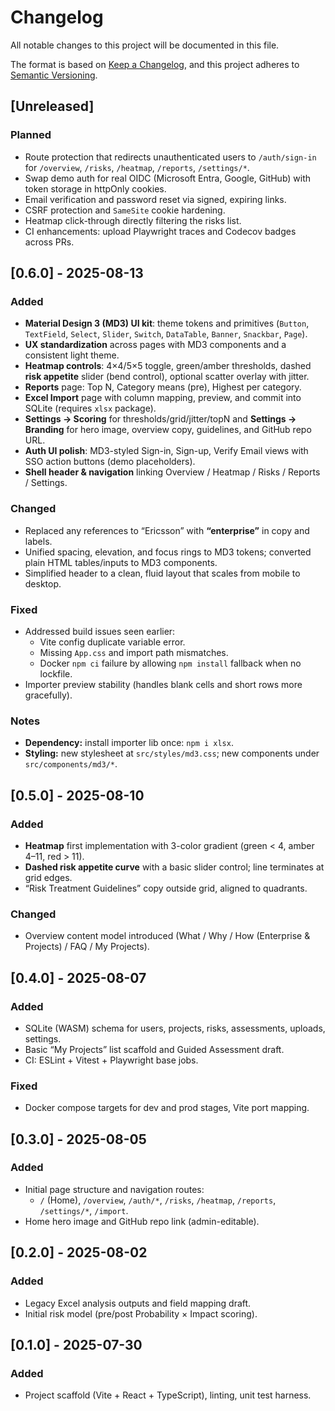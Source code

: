 # Changelog
All notable changes to this project will be documented in this file.

The format is based on [Keep a Changelog](https://keepachangelog.com/en/1.0.0/),
and this project adheres to [Semantic Versioning](https://semver.org/spec/v2.0.0.html).

## [Unreleased]
### Planned
- Route protection that redirects unauthenticated users to `/auth/sign-in` for `/overview`, `/risks`, `/heatmap`, `/reports`, `/settings/*`.
- Swap demo auth for real OIDC (Microsoft Entra, Google, GitHub) with token storage in httpOnly cookies.
- Email verification and password reset via signed, expiring links.
- CSRF protection and `SameSite` cookie hardening.
- Heatmap click-through directly filtering the risks list.
- CI enhancements: upload Playwright traces and Codecov badges across PRs.

## [0.6.0] - 2025-08-13
### Added
- **Material Design 3 (MD3) UI kit**: theme tokens and primitives (`Button`, `TextField`, `Select`, `Slider`, `Switch`, `DataTable`, `Banner`, `Snackbar`, `Page`).
- **UX standardization** across pages with MD3 components and a consistent light theme.
- **Heatmap controls**: 4×4/5×5 toggle, green/amber thresholds, dashed **risk appetite** slider (bend control), optional scatter overlay with jitter.
- **Reports** page: Top N, Category means (pre), Highest per category.
- **Excel Import** page with column mapping, preview, and commit into SQLite (requires `xlsx` package).
- **Settings → Scoring** for thresholds/grid/jitter/topN and **Settings → Branding** for hero image, overview copy, guidelines, and GitHub repo URL.
- **Auth UI polish**: MD3-styled Sign-in, Sign-up, Verify Email views with SSO action buttons (demo placeholders).
- **Shell header & navigation** linking Overview / Heatmap / Risks / Reports / Settings.

### Changed
- Replaced any references to “Ericsson” with **“enterprise”** in copy and labels.
- Unified spacing, elevation, and focus rings to MD3 tokens; converted plain HTML tables/inputs to MD3 components.
- Simplified header to a clean, fluid layout that scales from mobile to desktop.

### Fixed
- Addressed build issues seen earlier:
  - Vite config duplicate variable error.
  - Missing `App.css` and import path mismatches.
  - Docker `npm ci` failure by allowing `npm install` fallback when no lockfile.
- Importer preview stability (handles blank cells and short rows more gracefully).

### Notes
- **Dependency:** install importer lib once: `npm i xlsx`.
- **Styling:** new stylesheet at `src/styles/md3.css`; new components under `src/components/md3/*`.

## [0.5.0] - 2025-08-10
### Added
- **Heatmap** first implementation with 3-color gradient (green < 4, amber 4–11, red > 11).
- **Dashed risk appetite curve** with a basic slider control; line terminates at grid edges.
- “Risk Treatment Guidelines” copy outside grid, aligned to quadrants.

### Changed
- Overview content model introduced (What / Why / How (Enterprise & Projects) / FAQ / My Projects).

## [0.4.0] - 2025-08-07
### Added
- SQLite (WASM) schema for users, projects, risks, assessments, uploads, settings.
- Basic “My Projects” list scaffold and Guided Assessment draft.
- CI: ESLint + Vitest + Playwright base jobs.

### Fixed
- Docker compose targets for dev and prod stages, Vite port mapping.

## [0.3.0] - 2025-08-05
### Added
- Initial page structure and navigation routes:
  - `/` (Home), `/overview`, `/auth/*`, `/risks`, `/heatmap`, `/reports`, `/settings/*`, `/import`.
- Home hero image and GitHub repo link (admin-editable).

## [0.2.0] - 2025-08-02
### Added
- Legacy Excel analysis outputs and field mapping draft.
- Initial risk model (pre/post Probability × Impact scoring).

## [0.1.0] - 2025-07-30
### Added
- Project scaffold (Vite + React + TypeScript), linting, unit test harness.
